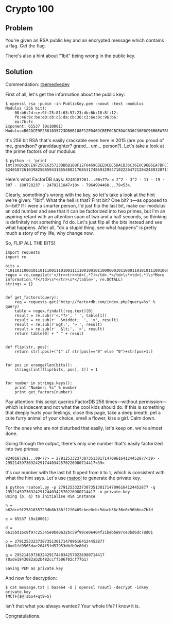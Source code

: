 # Crypto 100

## Problem

You're given an RSA public key and an encrypted message which contains a flag. Get the flag.

There's also a hint about "1bit" being wrong in the public key.

## Solution

Commendation: [@emedvedev](https://github.com/emedvedev)

First of all, let's get the information about the public key:

```
$ openssl rsa -pubin -in PublicKey.pem -noout -text -modulus
Modulus (256 bit):
    00:b6:2d:ce:9f:25:81:63:57:23:db:6b:18:8f:12:
    f0:46:9c:be:e0:cb:c5:da:cb:36:c3:6e:0c:96:b6:
    ea:7b:fc
Exponent: 65537 (0x10001)
Modulus=B62DCE9F2581635723DB6B188F12F0469CBEE0CBC5DACB36C36E0C96B6EA7BFC
```

It's 256 bit RSA that's easily crackable even here in 2015 (are you proud of me, grandson? granddaughter? grand... um... person?). Let's take a look at the prime factors of our modulus:

```
$ python -c 'print int(0xB62DCE9F2581635723DB6B188F12F0469CBEE0CBC5DACB36C36E0C96B6EA7BFC)'
82401872610398250859431855480217685317486932934710222647212042489320711027708
```

Here's what FactorDB says: `8240187261...08<77> = 2^2 · 3^2 · 11 · 19 · 307 · 180728237 · 2478211847<10> · 7964994460...79<53>`.

Clearly, something's wrong with the key, so let's take a look at the hint we're given: "1bit". What the hell is that? First bit? One bit? `1`—as opposed to `0`—bit? If I were a smarter person, I'd just flip the last bit, make our modulus an odd number and see that it can be factorized into two primes, but I'm an aspiring retard with an attention span of two and a half seconds, so thinking is definitely not something I'd do. Let's just flip all the bits instead and see what happens. After all, "do a stupid thing, see what happens" is pretty much a story of my life, why change now.

So, FLIP ALL THE BITS!

```
import requests
import re

bits = "1011011000101101110011101001111100100101100000010110001101010111001000111101101101101011000110001000111100010010111100000100011010011100101111101110000011001011110001011101101011001011001101101100001101101110000011001001011010110110111010100111101111111100"
regex = re.compile(r'</tr><tr><td>(.*?)</td>.*</td>\s*<td>(.*)\s*More information.*?</td>\s*</tr>\s*</table>', re.DOTALL)
strings = {}


def get_factors(query):
    req = requests.get("http://factordb.com/index.php?query=%s" % query)
    table = regex.findall(req.text)[0]
    result = re.sub(r'<.*?>', ' ', table[1])
    result = re.sub(r'  &middot;  ', 'x', result)
    result = re.sub(r'&gt;', '> ', result)
    result = re.sub(r'  &lt;', '<', result)
    return table[0] + " " + result


def flip(str, pos):
    return str[:pos]+("1" if str[pos]=="0" else "0")+str[pos+1:]


for pos in xrange(len(bits)):
    strings[int(flip(bits, pos), 2)] = 1


for number in strings.keys():
    print "Number: %s" % number
    print get_factors(number)
```

Pay attention: this script queries FactorDB 256 times—without permission—which is indecent and not what the cool kids should do. If this is something that deeply hurts your feelings, close this page, take a deep breath, pet a cute furry animal of your choice, smell a flower, kiss a girl. Calm down.

For the ones who are not disturbed that easily, let's keep on, we're almost done.

Going through the output, there's only one number that's easily factorized into two primes:

```
8240187261...09<77> = 279125332373073513017147096164124452877<39> · 295214597363242917440342570226980714417<39>
```

It's our number with the last bit flipped from `0` to `1`, which is consistent with what the hint says. Let's use [rsatool](https://github.com/ius/rsatool) to generate the private key.

```
$ python rsatool.py -p 279125332373073513017147096164124452877 -q 295214597363242917440342570226980714417 -o private.key
Using (p, q) to initialise RSA instance

n =
b62dce9f2581635723db6b188f12f0469cbee0cbc5dacb36c36e0c96b6ea7bfd

e = 65537 (0x10001)

d =
6615bd16c8f97c25345e9be0a32bc59f99ce0e404f21bebbe97ce3bd6dc78d01

p = 279125332373073513017147096164124452877 (0xd1fd9565dae264f5fd57953dbfb9e80d)

q = 295214597363242917440342570226980714417 (0xde1843682ab2b482ccff506f02cf77b1)

Saving PEM as private.key
```

And now for decryption:

```
$ cat message.txt | base64 -D | openssl rsautl -decrypt -inkey private.key
TMCTF{$@!zbo4+qt9=5}
```

Isn't that what you always wanted? Your whole life? I know it is.

Congratulations.
